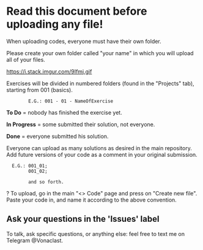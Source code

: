 # Read this document before uploading any file! #

When uploading codes, everyone must have their own folder.

Please create your own folder called "your name" in which you will upload all of your files.

https://i.stack.imgur.com/9Ifmj.gif

Exercises will be divided in numbered folders (found in the "Projects" tab), starting from 001 (basics).

            E.G.: 001 - 01 - NameOfExercise
            
**To Do** = nobody has finished the exercise yet.

**In Progress** = some submitted their solution, not everyone.

**Done** = everyone submitted his solution.




Everyone can upload as many solutions as desired in the main repository. Add future versions of your code as a comment in your original submission.

      E.G.: 001_01;
            001_02;
      
            and so forth.
            

? To upload, go in the main "<> Code" page and press on "Create new file". Paste your code in, and name it according to the above convention. 
     
     
   
   ## Ask your questions in the 'Issues' label ##

To talk, ask specific questions, or anything else: feel free to text me on Telegram @Vonaclast.
